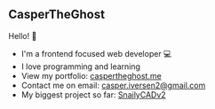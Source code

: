 ## CasperTheGhost

Hello! 👋

- I'm a frontend focused web developer 💻
- I love programming and learning
- View my portfolio: [caspertheghost.me](https://caspertheghost.me/)
- Contact me on email: [casper.iversen2@gmail.com](mailto:casper.iversen2@gmail.com)
- My biggest project so far: [SnailyCADv2](https://github.com/Dev-CasperTheGhost/snaily-cadv2)
